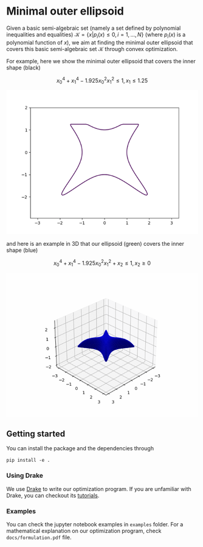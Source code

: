 # Minimal outer ellipsoid
Given a basic semi-algebraic set (namely a set defined by polynomial inequalities and equalities) $\mathcal{K} = \{x |p_i(x)\le 0, i=1,...,N\}$ (where $p_i(x)$ is a polynomial function of $x$), we aim at finding the minimal outer ellipsoid that covers this basic semi-algebraic set $\mathcal{K}$ through convex optimization.

For example, here we show the minimal outer ellipsoid that covers the inner shape (black)

$$ x_0^4 + x_1^4 - 1.925x_0^2x_1^2 \le 1, x_1 \le 1.25 $$

![image](./examples/outer_ellipsoid2d.gif)

and here is an example in 3D that our ellipsoid (green) covers the inner shape (blue)

$$ x_0^4 + x_1^4 - 1.925x_0^2x_1^2+x_2\le 1, x_2 \ge 0 $$

![image](./examples/3d_ellipsoid.gif)
## Getting started
You can install the package and the dependencies through
```
pip install -e .
```

### Using Drake
We use [Drake](https://drake.mit.edu) to write our optimization program. If you are unfamiliar with Drake, you can checkout its [tutorials](https://deepnote.com/workspace/Drake-0b3b2c53-a7ad-441b-80f8-bf8350752305/project/Tutorials-2b4fc509-aef2-417d-a40d-6071dfed9199/%2Findex.ipynb).

### Examples
You can check the jupyter notebook examples in `examples` folder. For a mathematical explanation on our optimization program, check `docs/formulation.pdf` file.


